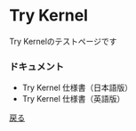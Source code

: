 ﻿# Try Kernel
Try Kernelのテストページです

### ドキュメント
- Try Kernel 仕様書（日本語版）
- Try Kernel 仕様書（英語版）

[戻る](/web_test/index)